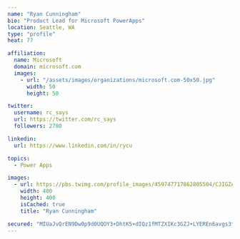 ```yaml
---
name: "Ryan Cunningham"
bio: "Product Lead for Microsoft PowerApps"
location: Seattle, WA
type: "profile"
heat: 77

affiliation:
  name: Microsoft
  domain: microsoft.com
  images:
    - url: "/assets/images/organizations/microsoft.com-50x50.jpg"
      width: 50
      height: 50

twitter:
  username: rc_says
  url: https://twitter.com/rc_says
  followers: 2780

linkedin:
  url: https://www.linkedin.com/in/rycu

topics:
  - Power Apps

images:
  - url: https://pbs.twimg.com/profile_images/459747717862805504/CJIGZejd_400x400.png
    width: 400
    height: 400
    isCached: true
    title: "Ryan Cunningham"

secured: "MIUaJvQrEN9Dw0p9d0UQOY3+DhtK5+dIQz1fMTZXIKc3GZJ+LYEREn6avgs3thVGMzDVdW/t6dRrt9a2rGTHXgN9NSD1ueTCZ7bSHcV2EsTF2KIUkqy7E0kuMhSkaTwyxXYCwmLGGN1DN/80jVp2N5xHeCn1T7HV5wCXXVwPneKrJND0GZ8TZj2Vk3Etp3b8gzUrQ5B6sPqCUcDh++W4YougTWTpCXRV/8lS1vF6TuduDleJs9hHWDM4t8TiZMIG7+0EhMOvnIR/oAG5cDYgRfd9zo46sXIdaYAJYLpBKW+067PxThky/tgFM+0SmcDEZ3sU1sdNM25VpcF0PD1XZBQqmfCiE1xUpUZuAoBabcFZlkPxI6EAQ+0weFmA+23YAsd/+MBJ36J6hxzx0N8RJMNvIMXCYGtZz7L0iMPX27M=;J8kdW3J9fKYT3HP4NI0nOw=="
---
```


